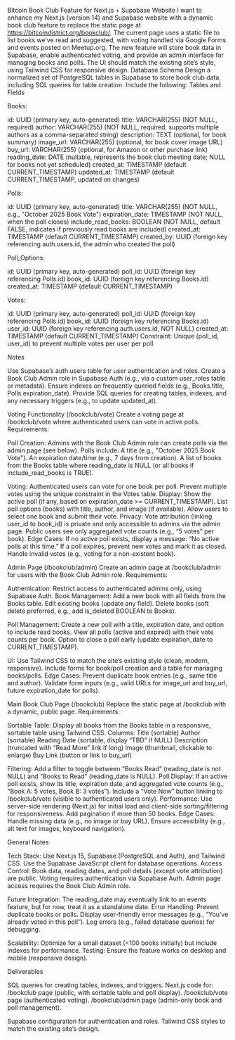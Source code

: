 Bitcoin Book Club Feature for Next.js + Supabase Website
I want to enhance my Next.js (version 14) and Supabase website with a dynamic book club feature to replace the static page at https://bitcoindistrict.org/bookclub/. The current page uses a static file to list books we’ve read and suggested, with voting handled via Google Forms and events posted on Meetup.org. The new feature will store book data in Supabase, enable authenticated voting, and provide an admin interface for managing books and polls. The UI should match the existing site’s style, using Tailwind CSS for responsive design.
Database Schema
Design a normalized set of PostgreSQL tables in Supabase to store book club data, including SQL queries for table creation. Include the following:
Tables and Fields

Books:

id: UUID (primary key, auto-generated)
title: VARCHAR(255) (NOT NULL, required)
author: VARCHAR(255) (NOT NULL, required, supports multiple authors as a comma-separated string)
description: TEXT (optional, for book summary)
image_url: VARCHAR(255) (optional, for book cover image URL)
buy_url: VARCHAR(255) (optional, for Amazon or other purchase link)
reading_date: DATE (nullable, represents the book club meeting date; NULL for books not yet scheduled)
created_at: TIMESTAMP (default CURRENT_TIMESTAMP)
updated_at: TIMESTAMP (default CURRENT_TIMESTAMP, updated on changes)


Polls:

id: UUID (primary key, auto-generated)
title: VARCHAR(255) (NOT NULL, e.g., "October 2025 Book Vote")
expiration_date: TIMESTAMP (NOT NULL, when the poll closes)
include_read_books: BOOLEAN (NOT NULL, default FALSE, indicates if previously read books are included)
created_at: TIMESTAMP (default CURRENT_TIMESTAMP)
created_by: UUID (foreign key referencing auth.users.id, the admin who created the poll)


Poll_Options:

id: UUID (primary key, auto-generated)
poll_id: UUID (foreign key referencing Polls.id)
book_id: UUID (foreign key referencing Books.id)
created_at: TIMESTAMP (default CURRENT_TIMESTAMP)


Votes:

id: UUID (primary key, auto-generated)
poll_id: UUID (foreign key referencing Polls.id)
book_id: UUID (foreign key referencing Books.id)
user_id: UUID (foreign key referencing auth.users.id, NOT NULL)
created_at: TIMESTAMP (default CURRENT_TIMESTAMP)
Constraint: Unique (poll_id, user_id) to prevent multiple votes per user per poll



Notes

Use Supabase’s auth.users table for user authentication and roles.
Create a Book Club Admin role in Supabase Auth (e.g., via a custom user_roles table or metadata).
Ensure indexes on frequently queried fields (e.g., Books.title, Polls.expiration_date).
Provide SQL queries for creating tables, indexes, and any necessary triggers (e.g., to update updated_at).

Voting Functionality (/bookclub/vote)
Create a voting page at /bookclub/vote where authenticated users can vote in active polls. Requirements:

Poll Creation: Admins with the Book Club Admin role can create polls via the admin page (see below). Polls include:
A title (e.g., "October 2025 Book Vote").
An expiration date/time (e.g., 7 days from creation).
A list of books from the Books table where reading_date is NULL (or all books if include_read_books is TRUE).


Voting: Authenticated users can vote for one book per poll. Prevent multiple votes using the unique constraint in the Votes table.
Display: Show the active poll (if any, based on expiration_date >= CURRENT_TIMESTAMP). List poll options (books) with title, author, and image (if available). Allow users to select one book and submit their vote.
Privacy: Vote attribution (linking user_id to book_id) is private and only accessible to admins via the admin page. Public users see only aggregated vote counts (e.g., “5 votes” per book).
Edge Cases:
If no active poll exists, display a message: “No active polls at this time.”
If a poll expires, prevent new votes and mark it as closed.
Handle invalid votes (e.g., voting for a non-existent book).



Admin Page (/bookclub/admin)
Create an admin page at /bookclub/admin for users with the Book Club Admin role. Requirements:

Authentication: Restrict access to authenticated admins only, using Supabase Auth.
Book Management:
Add a new book with all fields from the Books table.
Edit existing books (update any field).
Delete books (soft delete preferred, e.g., add is_deleted BOOLEAN to Books).


Poll Management:
Create a new poll with a title, expiration date, and option to include read books.
View all polls (active and expired) with their vote counts per book.
Option to close a poll early (update expiration_date to CURRENT_TIMESTAMP).


UI: Use Tailwind CSS to match the site’s existing style (clean, modern, responsive). Include forms for book/poll creation and a table for managing books/polls.
Edge Cases:
Prevent duplicate book entries (e.g., same title and author).
Validate form inputs (e.g., valid URLs for image_url and buy_url, future expiration_date for polls).



Main Book Club Page (/bookclub)
Replace the static page at /bookclub with a dynamic, public page. Requirements:

Sortable Table: Display all books from the Books table in a responsive, sortable table using Tailwind CSS. Columns:
Title (sortable)
Author (sortable)
Reading Date (sortable, display “TBD” if NULL)
Description (truncated with “Read More” link if long)
Image (thumbnail, clickable to enlarge)
Buy Link (button or link to buy_url)


Filtering: Add a filter to toggle between “Books Read” (reading_date is not NULL) and “Books to Read” (reading_date is NULL).
Poll Display: If an active poll exists, show its title, expiration date, and aggregated vote counts (e.g., “Book A: 5 votes, Book B: 3 votes”). Include a “Vote Now” button linking to /bookclub/vote (visible to authenticated users only).
Performance: Use server-side rendering (Next.js) for initial load and client-side sorting/filtering for responsiveness. Add pagination if more than 50 books.
Edge Cases:
Handle missing data (e.g., no image or buy URL).
Ensure accessibility (e.g., alt text for images, keyboard navigation).



General Notes

Tech Stack: Use Next.js 15, Supabase (PostgreSQL and Auth), and Tailwind CSS. Use the Supabase JavaScript client for database operations.
Access Control:
Book data, reading dates, and poll details (except vote attribution) are public.
Voting requires authentication via Supabase Auth.
Admin page access requires the Book Club Admin role.


Future Integration: The reading_date may eventually link to an events feature, but for now, treat it as a standalone date.
Error Handling:
Prevent duplicate books or polls.
Display user-friendly error messages (e.g., “You’ve already voted in this poll”).
Log errors (e.g., failed database queries) for debugging.


Scalability: Optimize for a small dataset (<100 books initially) but include indexes for performance.
Testing: Ensure the feature works on desktop and mobile (responsive design).

Deliverables

SQL queries for creating tables, indexes, and triggers.
Next.js code for:
/bookclub page (public, with sortable table and poll display).
/bookclub/vote page (authenticated voting).
/bookclub/admin page (admin-only book and poll management).


Supabase configuration for authentication and roles.
Tailwind CSS styles to match the existing site’s design.